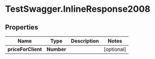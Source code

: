 # TestSwagger.InlineResponse2008

## Properties

Name | Type | Description | Notes
------------ | ------------- | ------------- | -------------
**priceForClient** | **Number** |  | [optional] 



